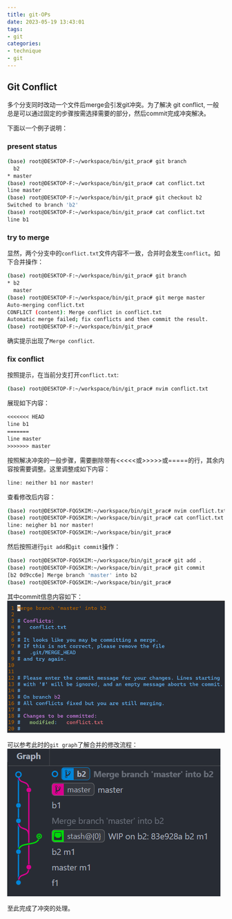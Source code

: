 ```yaml
---
title: git-OPs
date: 2023-05-19 13:43:01
tags:
- git
categories:
- technique
- git
---
```


## Git Conflict
多个分支同时改动一个文件后merge会引发git冲突。为了解决 git conflict, 一般总是可以通过固定的步骤按需选择需要的部分，然后commit完成冲突解决。

下面以一个例子说明：

### present status

```Bash
(base) root@DESKTOP-F:~/workspace/bin/git_prac# git branch
  b2
* master
(base) root@DESKTOP-F:~/workspace/bin/git_prac# cat conflict.txt
line master
(base) root@DESKTOP-F:~/workspace/bin/git_prac# git checkout b2
Switched to branch 'b2'
(base) root@DESKTOP-F:~/workspace/bin/git_prac# cat conflict.txt
line b1
```

### try to merge
显然，两个分支中的`conflict.txt`文件内容不一致，合并时会发生`conflict`。如下合并操作：

```bash
(base) root@DESKTOP-F:~/workspace/bin/git_prac# git branch
* b2
  master
(base) root@DESKTOP-F:~/workspace/bin/git_prac# git merge master
Auto-merging conflict.txt
CONFLICT (content): Merge conflict in conflict.txt
Automatic merge failed; fix conflicts and then commit the result.
(base) root@DESKTOP-F:~/workspace/bin/git_prac# 
```

确实提示出现了`Merge conflict`.

### fix conflict
按照提示，在当前分支打开`conflict.txt`:
```bash
(base) root@DESKTOP-F:~/workspace/bin/git_prac# nvim conflict.txt
```

展现如下内容：
```txt
<<<<<<< HEAD
line b1
=======
line master
>>>>>>> master
```

按照解决冲突的一般步骤，需要删除带有<<<<<或>>>>>或=====的行，其余内容按需要调整。这里调整成如下内容：

```txt
line: neither b1 nor master!
```

查看修改后内容：
```bash
(base) root@DESKTOP-FQG5KIM:~/workspace/bin/git_prac# nvim conflict.txt
(base) root@DESKTOP-FQG5KIM:~/workspace/bin/git_prac# cat conflict.txt
line: neigher b1 nor master!
(base) root@DESKTOP-FQG5KIM:~/workspace/bin/git_prac#
```

然后按照进行`git add`和`git commit`操作：
```bash
(base) root@DESKTOP-FQG5KIM:~/workspace/bin/git_prac# git add .
(base) root@DESKTOP-FQG5KIM:~/workspace/bin/git_prac# git commit
[b2 0d9cc6e] Merge branch 'master' into b2
(base) root@DESKTOP-FQG5KIM:~/workspace/bin/git_prac#
```

其中commit信息内容如下：
![commit infos](git-OPs/merge-commit.png)

可以参考此时的`git graph`了解合并的修改流程：
![merge graph](git-OPs/merge-graph.png)

至此完成了冲突的处理。